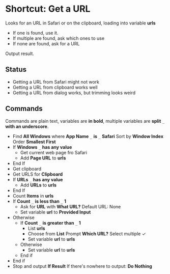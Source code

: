 # Shortcut: Get a URL

Looks for an URL in Safari or on the clipboard, loading into variable **urls**

* If one is found, use it.
* If multiple are found, ask which ones to use
* If none are found, ask for a URL

Output result.

## Status
* Getting a URL from Safari might not work
* Getting a URL from clipboard works well
* Getting a URL from dialog works, but trimming looks weird

## Commands

Commands are plain text, variables are **in bold**, multiple variables are **split** `_` **with an underscore**.

* Find **All Windows** where
    **App Name** `_` **is** `_` **Safari**
    Sort by **Window Index**
    Order **Smallest First**
* If **Windows** `_` **has any value**
    * Get current web page fro Safari
    * Add **Page URL** to **urls**
* End If
* Get clipboard
* Get URLS for **Clipboard**
* If **URLs** `_` **has any value**
    * Add **URLs** to **urls**
* End If
* Count **Items** in **urls**
* If **Count** `_` **is less than** `_` **1**
    * Ask for **URL** with **What URL?**
      Default URL: None
    * Set variable **url** to **Provided Input**
* Otherwise
    * If **Count** `_` **is greater than** `_` **1**
        * List
          **urls**
        * Choose from **List**
          Prompt **Which URL?**
          Select multiple ✓
        * Set variable **url** to **urls**
    * Otherwise
        * Set variable **url** to **urls**
    * End if
* End if
* Stop and output **If Result**
  If there's nowhere to output:
  **Do Nothing**
